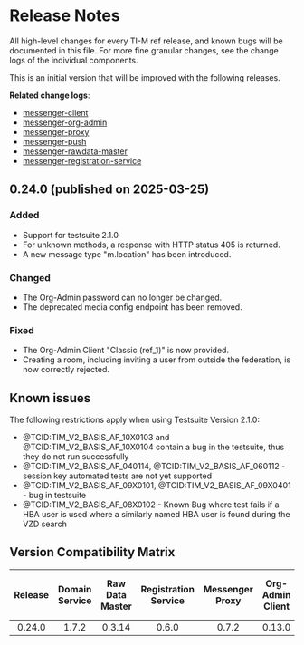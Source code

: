 # Release Notes

All high-level changes for every TI-M ref release, and known bugs will be documented in this file. For more fine granular
changes, see the change logs of the individual components.

This is an initial version that will be improved with the following releases.

**Related change logs**:

- [messenger-client](https://github.com/tim-ref/messenger-client/blob/main/CHANGELOG.md)
- [messenger-org-admin](https://github.com/tim-ref/messenger-org-admin/blob/main/CHANGELOG.md)
- [messenger-proxy](https://github.com/tim-ref/messenger-proxy/blob/main/CHANGELOG.md)
- [messenger-push](https://github.com/tim-ref/messenger-push/blob/main/CHANGELOG.md)
- [messenger-rawdata-master](https://github.com/tim-ref/messenger-rawdata-master/blob/main/CHANGELOG.md)
- [messenger-registration-service](https://github.com/tim-ref/messenger-registration-service/blob/main/CHANGELOG.md)

<!--
The format is based on [Keep a Changelog](https://keepachangelog.com/en/1.1.0/).
-->


<!--

### Added

- A new feature.

### Changed

- A change in existing functionality.

### Deprecated

- A soon-to-be removed feature.

### Fixed

- A bug fix

### Security

- A vulnerability.

-->

##  0.24.0 (published on 2025-03-25)

### Added

- Support for testsuite 2.1.0
- For unknown methods, a response with HTTP status 405 is returned.
- A new message type "m.location" has been introduced.

### Changed

- The Org-Admin password can no longer be changed.
- The deprecated media config endpoint has been removed.

### Fixed
- The Org-Admin Client "Classic (ref_1)" is now provided.
- Creating a room, including inviting a user from outside the federation, is now correctly rejected.

## Known issues
The following restrictions apply when using Testsuite Version 2.1.0:
- @TCID:TIM_V2_BASIS_AF_10X0103 and @TCID:TIM_V2_BASIS_AF_10X0104 contain a bug in the testsuite, thus they do not run successfully
- @TCID:TIM_V2_BASIS_AF_040114, @TCID:TIM_V2_BASIS_AF_060112 - session key automated tests are not yet supported
- @TCID:TIM_V2_BASIS_AF_09X0101, @TCID:TIM_V2_BASIS_AF_09X0401 - bug in testsuite
- @TCID:TIM_V2_BASIS_AF_08X0102 - Known Bug where test fails if a HBA user is used where a similarly named HBA user is found during the VZD search

## Version Compatibility Matrix

| Release | Domain Service | Raw Data Master | Registration Service | Messenger Proxy | Org-Admin Client | Org-Admin Test Driver | Messenger Client | Messenger Test Driver | Test Suite |
| :-----: | :------------: | :-------------: | :------------------: | :-------------: | :--------------: | :-------------------: | :--------------: | :-------------------: | :--------: |
| 0.24.0  |     1.7.2      |     0.3.14      |        0.6.0         |      0.7.2      |      0.13.0      |        0.16.0         |      1.28.0      |        0.13.0         |   2.1.0    |
